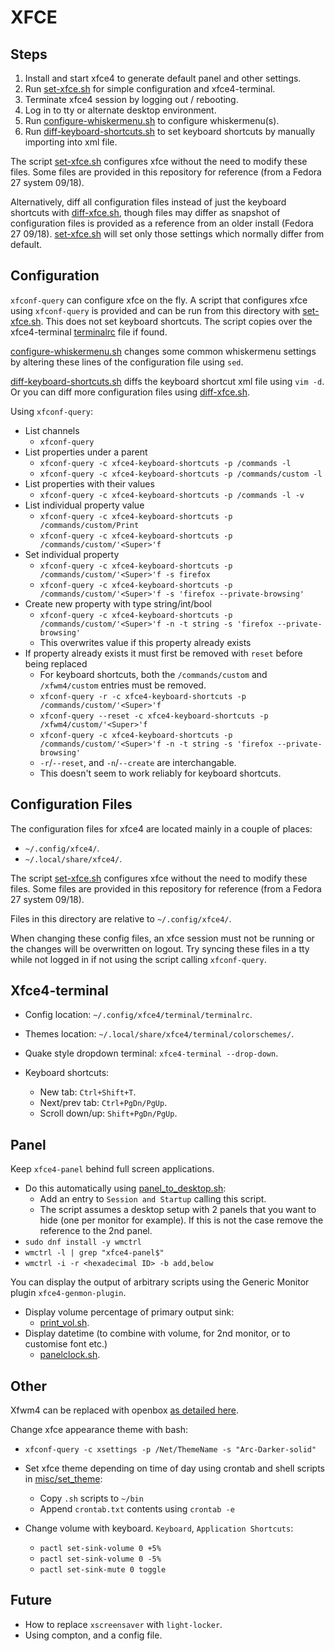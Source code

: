 # XFCE

## Steps

1. Install and start xfce4 to generate default panel and other settings.
1. Run [set-xfce.sh](set-xfce.sh) for simple configuration and xfce4-terminal.
1. Terminate xfce4 session by logging out / rebooting.
1. Log in to tty or alternate desktop environment.
1. Run [configure-whiskermenu.sh](configure-whiskermenu.sh) to configure whiskermenu(s).
1. Run [diff-keyboard-shortcuts.sh](diff-keyboard-shortcuts.sh) to set keyboard
   shortcuts by manually importing into xml file.


The script [set-xfce.sh](set-xfce.sh) configures xfce without the need to modify
these files. Some files are provided in this repository for reference (from a
Fedora 27 system 09/18).

Alternatively, diff all configuration files instead of just the keyboard
shortcuts with [diff-xfce.sh](diff-xfce.sh), though files may differ as snapshot
of configuration files is provided as a reference from an older install (Fedora
27 09/18).  [set-xfce.sh](set-xfce.sh) will set only those settings which
normally differ from default.

## Configuration

`xfconf-query` can configure xfce on the fly.  A script that configures xfce
using `xfconf-query` is provided and can be run from this directory with
[set-xfce.sh](set-xfce.sh). This does not set keyboard shortcuts. The script
copies over the xfce4-terminal [terminalrc](terminal/terminalrc) file if found.

[configure-whiskermenu.sh](configure-whiskermenu.sh) changes some common
whiskermenu settings by altering these lines of the configuration file using
`sed`.

[diff-keyboard-shortcuts.sh](diff-keyboard-shortcuts.sh) diffs the keyboard
shortcut xml file using `vim -d`. Or you can diff more configuration files using
[diff-xfce.sh](diff-xfce.sh).

Using `xfconf-query`:
- List channels
    - `xfconf-query`
- List properties under a parent
    - `xfconf-query -c xfce4-keyboard-shortcuts -p /commands -l`
    - `xfconf-query -c xfce4-keyboard-shortcuts -p /commands/custom -l`
- List properties with their values
    - `xfconf-query -c xfce4-keyboard-shortcuts -p /commands -l -v`
- List individual property value
    - `xfconf-query -c xfce4-keyboard-shortcuts -p /commands/custom/Print`
    - `xfconf-query -c xfce4-keyboard-shortcuts -p /commands/custom/'<Super>'f`
- Set individual property
    - `xfconf-query -c xfce4-keyboard-shortcuts -p /commands/custom/'<Super>'f -s firefox`
    - `xfconf-query -c xfce4-keyboard-shortcuts -p /commands/custom/'<Super>'f -s 'firefox --private-browsing'`
- Create new property with type string/int/bool
    - `xfconf-query -c xfce4-keyboard-shortcuts -p /commands/custom/'<Super>'f -n -t string -s 'firefox --private-browsing'`
    - This overwrites value if this property already exists
- If property already exists it must first be removed with `reset` before being
  replaced
    - For keyboard shortcuts, both the `/commands/custom` and `/xfwm4/custom`
      entries must be removed.
    - `xfconf-query -r -c xfce4-keyboard-shortcuts -p /commands/custom/'<Super>'f`
    - `xfconf-query --reset -c xfce4-keyboard-shortcuts -p /xfwm4/custom/'<Super>'f`
    - `xfconf-query -c xfce4-keyboard-shortcuts -p /commands/custom/'<Super>'f -n -t string -s 'firefox --private-browsing'`
    - `-r`/`--reset`, and `-n`/`--create` are interchangable.
    - This doesn't seem to work reliably for keyboard shortcuts.

## Configuration Files

The configuration files for xfce4 are located mainly in a couple of places:
- `~/.config/xfce4/`.
- `~/.local/share/xfce4/`.

The script [set-xfce.sh](set-xfce.sh) configures xfce without the need to modify
these files. Some files are provided in this repository for reference (from a
Fedora 27 system 09/18).

Files in this directory are relative to `~/.config/xfce4/`.

When changing these config files, an xfce session must not be running or the
changes will be overwritten on logout. Try syncing these files in a tty while
not logged in if not using the script calling `xfconf-query`.

## Xfce4-terminal

- Config location: `~/.config/xfce4/terminal/terminalrc`.

- Themes location: `~/.local/share/xfce4/terminal/colorschemes/`.

- Quake style dropdown terminal: `xfce4-terminal --drop-down`.

- Keyboard shortcuts:
    - New tab: `Ctrl+Shift+T`.
    - Next/prev tab: `Ctrl+PgDn/PgUp`.
    - Scroll down/up: `Shift+PgDn/PgUp`.

## Panel

Keep `xfce4-panel` behind full screen applications.
- Do this automatically using [panel_to_desktop.sh](../bin/panel_to_desktop.sh):
    - Add an entry to `Session and Startup` calling this script.
    - The script assumes a desktop setup with 2 panels that you want to hide
      (one per monitor for example). If this is not the case remove the
      reference to the 2nd panel.
- `sudo dnf install -y wmctrl`
- `wmctrl -l | grep "xfce4-panel$"`
- `wmctrl -i -r <hexadecimal ID> -b add,below`

You can display the output of arbitrary scripts using the Generic Monitor
plugin `xfce4-genmon-plugin`.
- Display volume percentage of primary output sink:
    - [print_vol.sh](../bin/print_vol.sh).
- Display datetime (to combine with volume, for 2nd monitor, or to customise
  font etc.)
    - [panelclock.sh](../bin/panelclock.sh).

## Other

Xfwm4 can be replaced with openbox [as detailed here](../openbox/README.md).

Change xfce appearance theme with bash:
- `xfconf-query -c xsettings -p /Net/ThemeName -s "Arc-Darker-solid"`
- Set xfce theme depending on time of day using crontab and shell scripts in
  [misc/set_theme](../misc/set_theme):
    - Copy `.sh` scripts to `~/bin`
    - Append `crontab.txt` contents using `crontab -e`

- Change volume with keyboard. `Keyboard`, `Application Shortcuts`:
    - `pactl set-sink-volume 0 +5%`
    - `pactl set-sink-volume 0 -5%`
    - `pactl set-sink-mute 0 toggle`

## Future

- How to replace `xscreensaver` with `light-locker`.
- Using compton, and a config file.

